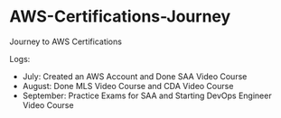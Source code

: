 # AWS-Certifications-Journey
Journey to AWS Certifications

Logs:

- July: Created an AWS Account and Done SAA Video Course
- August: Done MLS Video Course and CDA Video Course
- September: Practice Exams for SAA and Starting DevOps Engineer Video Course

